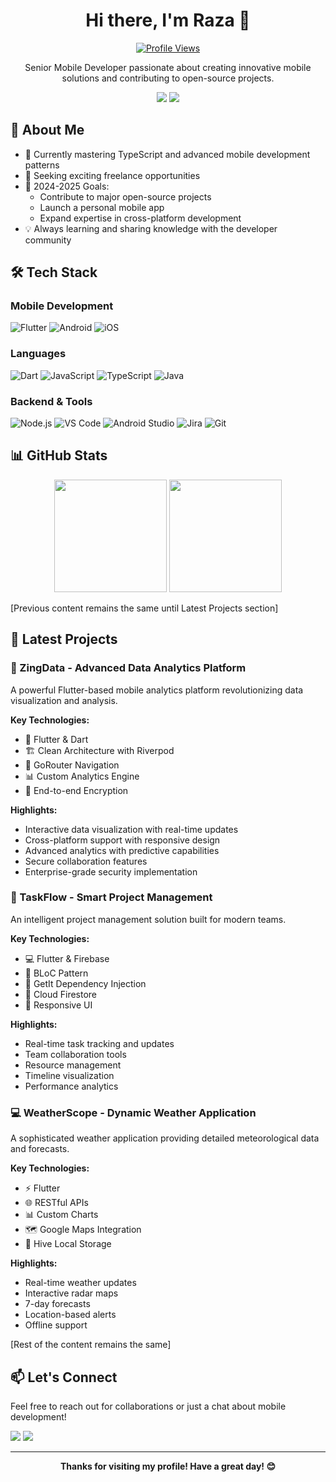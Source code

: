 <div align="center">
  
# Hi there, I'm Raza 👋 

[![Profile Views](https://komarev.com/ghpvc/?username=razankv13&label=Profile%20Views&color=brightgreen&style=for-the-badge)](https://github.com/razankv13)

Senior Mobile Developer passionate about creating innovative mobile solutions and contributing to open-source projects.

[<img src="https://img.shields.io/badge/LinkedIn-0077B5?style=for-the-badge&logo=linkedin&logoColor=white" />](https://www.linkedin.com/in/raza-abbas-86981a154/)
[<img src="https://img.shields.io/badge/Freelancer-29B2FE?style=for-the-badge&logo=freelancer&logoColor=white" />](https://github.com/razankv13)

</div>

## 🚀 About Me

- 🌱 Currently mastering TypeScript and advanced mobile development patterns
- 💼 Seeking exciting freelance opportunities
- 🎯 2024-2025 Goals:
  - Contribute to major open-source projects
  - Launch a personal mobile app
  - Expand expertise in cross-platform development
- 💡 Always learning and sharing knowledge with the developer community

## 🛠️ Tech Stack

### Mobile Development
![Flutter](https://img.shields.io/badge/Flutter-02569B?style=for-the-badge&logo=flutter&logoColor=white)
![Android](https://img.shields.io/badge/Android-3DDC84?style=for-the-badge&logo=android&logoColor=white)
![iOS](https://img.shields.io/badge/iOS-000000?style=for-the-badge&logo=ios&logoColor=white)

### Languages
![Dart](https://img.shields.io/badge/Dart-0175C2?style=for-the-badge&logo=dart&logoColor=white)
![JavaScript](https://img.shields.io/badge/JavaScript-F7DF1E?style=for-the-badge&logo=javascript&logoColor=black)
![TypeScript](https://img.shields.io/badge/TypeScript-007ACC?style=for-the-badge&logo=typescript&logoColor=white)
![Java](https://img.shields.io/badge/Java-ED8B00?style=for-the-badge&logo=openjdk&logoColor=white)

### Backend & Tools
![Node.js](https://img.shields.io/badge/Node.js-43853D?style=for-the-badge&logo=node.js&logoColor=white)
![VS Code](https://img.shields.io/badge/VS_Code-007ACC?style=for-the-badge&logo=visual-studio-code&logoColor=white)
![Android Studio](https://img.shields.io/badge/Android_Studio-3DDC84?style=for-the-badge&logo=android-studio&logoColor=white)
![Jira](https://img.shields.io/badge/Jira-0052CC?style=for-the-badge&logo=jira&logoColor=white)
![Git](https://img.shields.io/badge/Git-F05032?style=for-the-badge&logo=git&logoColor=white)

## 📊 GitHub Stats

<div align="center">
  <img height="180em" src="https://github-readme-stats.vercel.app/api?username=razankv13&count_private=true&show_icons=true&theme=tokyonight&border_radius=15" />
  <img height="180em" src="https://github-readme-streak-stats.herokuapp.com/?user=razankv13&theme=tokyonight&border_radius=15" />
</div>

[Previous content remains the same until Latest Projects section]

## 🎯 Latest Projects

### 🌟 ZingData - Advanced Data Analytics Platform
A powerful Flutter-based mobile analytics platform revolutionizing data visualization and analysis.

**Key Technologies:**
- 📱 Flutter & Dart
- 🏗️ Clean Architecture with Riverpod
- 🔄 GoRouter Navigation
- 📊 Custom Analytics Engine
- 🔐 End-to-end Encryption

**Highlights:**
- Interactive data visualization with real-time updates
- Cross-platform support with responsive design
- Advanced analytics with predictive capabilities
- Secure collaboration features
- Enterprise-grade security implementation

### 🚀 TaskFlow - Smart Project Management
An intelligent project management solution built for modern teams.

**Key Technologies:**
- 💻 Flutter & Firebase
- 🔄 BLoC Pattern
- 🎯 GetIt Dependency Injection
- 🔐 Cloud Firestore
- 📱 Responsive UI

**Highlights:**
- Real-time task tracking and updates
- Team collaboration tools
- Resource management
- Timeline visualization
- Performance analytics

### 💻 WeatherScope - Dynamic Weather Application
A sophisticated weather application providing detailed meteorological data and forecasts.

**Key Technologies:**
- ⚡ Flutter
- 🌐 RESTful APIs
- 📊 Custom Charts
- 🗺️ Google Maps Integration
- 💾 Hive Local Storage

**Highlights:**
- Real-time weather updates
- Interactive radar maps
- 7-day forecasts
- Location-based alerts
- Offline support

[Rest of the content remains the same]

## 📫 Let's Connect

Feel free to reach out for collaborations or just a chat about mobile development!

[<img src="https://img.shields.io/badge/LinkedIn-0077B5?style=for-the-badge&logo=linkedin&logoColor=white" />](https://www.linkedin.com/in/raza-abbas-86981a154/)
[<img src="https://img.shields.io/badge/GitHub-100000?style=for-the-badge&logo=github&logoColor=white" />](https://github.com/razankv13)

---

<div align="center">
  <b>Thanks for visiting my profile! Have a great day! 😊</b>
</div>
